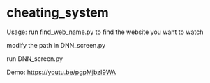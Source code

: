 # cheating_system
Usage:
run find_web_name.py to find the website you want to watch

modify the path in DNN_screen.py

run DNN_screen.py

Demo: https://youtu.be/pgpMjbzI9WA

